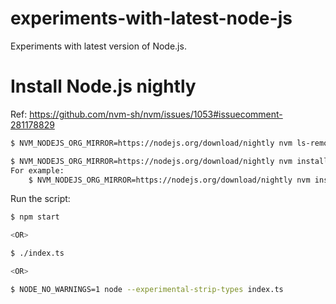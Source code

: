 # experiments-with-latest-node-js
Experiments with latest version of Node.js.

# Install Node.js nightly

Ref: https://github.com/nvm-sh/nvm/issues/1053#issuecomment-281178829

```sh
$ NVM_NODEJS_ORG_MIRROR=https://nodejs.org/download/nightly nvm ls-remote

$ NVM_NODEJS_ORG_MIRROR=https://nodejs.org/download/nightly nvm install <version>
For example:
    $ NVM_NODEJS_ORG_MIRROR=https://nodejs.org/download/nightly nvm install v23.0.0-nightly20240730890760b8e5
```

Run the script:
```sh
$ npm start

<OR>

$ ./index.ts

<OR>

$ NODE_NO_WARNINGS=1 node --experimental-strip-types index.ts
```
